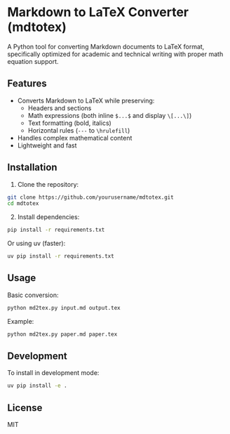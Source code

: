 # Markdown to LaTeX Converter (mdtotex)

A Python tool for converting Markdown documents to LaTeX format, specifically optimized for academic and technical writing with proper math equation support.

## Features

- Converts Markdown to LaTeX while preserving:
  - Headers and sections
  - Math expressions (both inline `$...$` and display `\[...\]`)
  - Text formatting (bold, italics)
  - Horizontal rules (`---` to `\hrulefill`)
- Handles complex mathematical content
- Lightweight and fast

## Installation

1. Clone the repository:
```bash
git clone https://github.com/yourusername/mdtotex.git
cd mdtotex
```

2. Install dependencies:
```bash
pip install -r requirements.txt
```

Or using uv (faster):
```bash
uv pip install -r requirements.txt
```

## Usage

Basic conversion:
```bash
python md2tex.py input.md output.tex
```

Example:
```bash
python md2tex.py paper.md paper.tex
```

## Development

To install in development mode:
```bash
uv pip install -e .
```

## License

MIT

